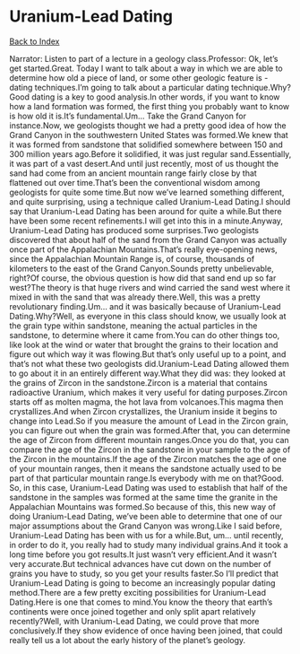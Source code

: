 # Uranium-Lead Dating
[Back to Index](https://github.com/windows10010/tpoExtractor/blob/master/README.md)

Narrator: Listen to part of a lecture in a geology class.Professor: Ok, let’s get started.Great. Today I want to talk about a way in which we are able to determine how old a piece of land, or some other geologic feature is - dating techniques.I’m going to talk about a particular dating technique.Why? Good dating is a key to good analysis.In other words, if you want to know how a land formation was formed, the first thing you probably want to know is how old it is.It’s fundamental.Um… Take the Grand Canyon for instance.Now, we geologists thought we had a pretty good idea of how the Grand Canyon in the southwestern United States was formed.We knew that it was formed from sandstone that solidified somewhere between 150 and 300 million years ago.Before it solidified, it was just regular sand.Essentially, it was part of a vast desert.And until just recently, most of us thought the sand had come from an ancient mountain range fairly close by that flattened out over time.That’s been the conventional wisdom among geologists for quite some time.But now we’ve learned something different, and quite surprising, using a technique called Uranium-Lead Dating.I should say that Uranium-Lead Dating has been around for quite a while.But there have been some recent refinements.I will get into this in a minute.Anyway, Uranium-Lead Dating has produced some surprises.Two geologists discovered that about half of the sand from the Grand Canyon was actually once part of the Appalachian Mountains.That’s really eye-opening news, since the Appalachian Mountain Range is, of course, thousands of kilometers to the east of the Grand Canyon.Sounds pretty unbelievable, right?Of course, the obvious question is how did that sand end up so far west?The theory is that huge rivers and wind carried the sand west where it mixed in with the sand that was already there.Well, this was a pretty revolutionary finding.Um… and it was basically because of Uranium-Lead Dating.Why?Well, as everyone in this class should know, we usually look at the grain type within sandstone, meaning the actual particles in the sandstone, to determine where it came from.You can do other things too, like look at the wind or water that brought the grains to their location and figure out which way it was flowing.But that’s only useful up to a point, and that’s not what these two geologists did.Uranium-Lead Dating allowed them to go about it in an entirely different way.What they did was: they looked at the grains of Zircon in the sandstone.Zircon is a material that contains radioactive Uranium, which makes it very useful for dating purposes.Zircon starts off as molten magma, the hot lava from volcanoes.This magma then crystallizes.And when Zircon crystallizes, the Uranium inside it begins to change into Lead.So if you measure the amount of Lead in the Zircon grain, you can figure out when the grain was formed.After that, you can determine the age of Zircon from different mountain ranges.Once you do that, you can compare the age of the Zircon in the sandstone in your sample to the age of the Zircon in the mountains.If the age of the Zircon matches the age of one of your mountain ranges, then it means the sandstone actually used to be part of that particular mountain range.Is everybody with me on that?Good. So, in this case, Uranium-Lead Dating was used to establish that half of the sandstone in the samples was formed at the same time the granite in the Appalachian Mountains was formed.So because of this, this new way of doing Uranium-Lead Dating, we’ve been able to determine that one of our major assumptions about the Grand Canyon was wrong.Like I said before, Uranium-Lead Dating has been with us for a while.But, um… until recently, in order to do it, you really had to study many individual grains.And it took a long time before you got results.It just wasn’t very efficient.And it wasn’t very accurate.But technical advances have cut down on the number of grains you have to study, so you get your results faster.So I’ll predict that Uranium-Lead Dating is going to become an increasingly popular dating method.There are a few pretty exciting possibilities for Uranium-Lead Dating.Here is one that comes to mind.You know the theory that earth’s continents were once joined together and only split apart relatively recently?Well, with Uranium-Lead Dating, we could prove that more conclusively.If they show evidence of once having been joined, that could really tell us a lot about the early history of the planet’s geology.